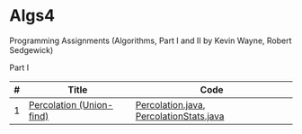 # Algs4
Programming Assignments (Algorithms, Part I and II by Kevin Wayne, Robert Sedgewick)

Part I

| # | Title | Code |
|---| ----- | ---- |
| 1 | [Percolation (Union-find)](http://coursera.cs.princeton.edu/algs4/assignments/percolation.html) | [Percolation.java](https://github.com/SmartJuneThx/Algs4/blob/master/src/assignments/percolation/Percolation.java), [PercolationStats.java](https://github.com/SmartJuneThx/Algs4/blob/master/src/assignments/percolation/PercolationStats.java) |